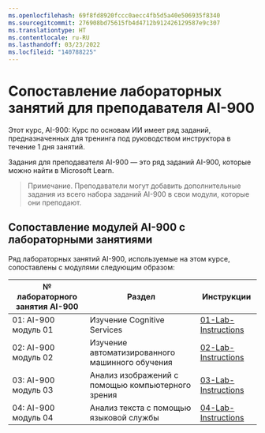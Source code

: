 ```yaml
---
ms.openlocfilehash: 69f8fd8920fccc0aecc4fb5d5a40e506935f8340
ms.sourcegitcommit: 276908bd75615fb4d4712b912426129587e9c307
ms.translationtype: HT
ms.contentlocale: ru-RU
ms.lasthandoff: 03/23/2022
ms.locfileid: "140788225"
---
```

# <a name="ai-900-trainer-lab-mapping"></a>Сопоставление лабораторных занятий для преподавателя AI-900

Этот курс, AI-900: Курс по основам ИИ имеет ряд заданий, предназначенных для тренинга под руководством инструктора в течение 1 дня занятий.

Задания для преподавателя AI-900 — это ряд заданий AI-900, которые можно найти в Microsoft Learn.

> Примечание. Преподаватели могут добавить дополнительные задания из всего набора заданий AI-900 в свои модули, которые они преподают.

## <a name="ai-900-module-mapping-to-labs"></a>Сопоставление модулей AI-900 с лабораторными занятиями

Ряд лабораторных занятий AI-900, используемые на этом курсе, сопоставлены с модулями следующим образом: 

| № лабораторного занятия AI-900 | Раздел | Инструкции |
| --- | --- | --- |
| 01: AI-900 модуль 01 | Изучение Cognitive Services | [01-Lab-Instructions](https://aka.ms/ai900-module-01) |
| 02: AI-900 модуль 02 | Изучение автоматизированного машинного обучения | [02-Lab-Instructions](https://aka.ms/ai900-module-02) |
| 03: AI-900 модуль 03 | Анализ изображений с помощью компьютерного зрения  | [03-Lab-Instructions](https://aka.ms/ai900-module-03) |
| 04: AI-900 модуль 04 | Анализ текста с помощью языковой службы | [04-Lab-Instructions](https://aka.ms/ai900-module-04) |


